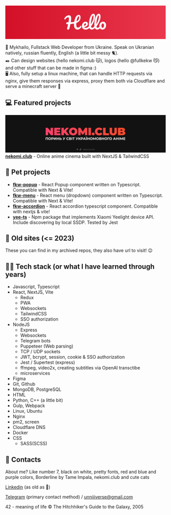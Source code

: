 ![hello](./hello.png)

👋 Mykhailo, Fullstack Web Developer from Ukraine. Speak on Ukranian natively, russian fluently, English (a little bit messy 🐈). <br>
✒️ Can design websites (hello nekomi.club 😽), logos (hello @fullkekw 😼) and other stuff that can be made in figma :) <br>
🖥️ Also, fully setup a linux machine, that can handle HTTP requests via nginx, give them responses via express, proxy them both via Cloudflare and serve a minecraft server 🎉



## 💻 Featured projects
![nekomi.club](./featured-nekomi.jpg)
[**nekomi.club**](https://nekomi.club) - Online anime cinema built with NextJS & TailwindCSS

## 🐇 Pet projects
- [**fkw-popup**](https://github.com/fullkekw/fkw-popup) - React Popup component written on Typescript. Compatible with Next & Vite!
- [**fkw-menu**](https://github.com/fullkekw/fkw-menu) - React menu (dropdown) component written on Typescript. Compatible with Next & Vite!
- [**fkw-accordion**](https://github.com/fullkekw/fkw-accordion) - React accordion typescript component. Compatible with nextjs & vite!
- [**yee-ts**](https://github.com/unniiiverse/yee-ts) - Npm package that implements Xiaomi Yeelight device API. Include discovering by local SSDP. Tested by Jest

## 👴 Old sites (<= 2023)
These you can find in my archived repos, they also have url to visit! 😉

## 👨‍💻 Tech stack (or what I have learned through years)
+ Javascript, Typescript
+ React, NextJS, Vite
  + Redux
  + PWA
  + Websockets
  + TailwindCSS
  + SSO authorization
+ NodeJS
  + Express
  + Websockets
  + Telegram bots
  + Puppeteer (Web parsing)
  + TCP / UDP sockets
  + JWT, bcrypt, session, cookie & SSO authorization
  + Jest / Supertest (express)
  + ffmpeg, video2x, creating subtitles via OpenAI transctibe
  + microservices
+ Figma
+ Git, Github
+ MongoDB, PostgreSQL
+ HTML
+ Python, C++ (a little bit)
+ Gulp, Webpack
+ Linux, Ubuntu
+ Nginx
+ pm2, screen
+ Cloudflare DNS
+ Docker
+ CSS
  + SASS(SCSS)

## 📩 Contacts
About me? Like number 7, black on white, pretty fonts, red and blue and purple colors, Borderline by Tame Impala, nekomi.club and cute cats

[Linkedin](https://www.linkedin.com/in/unniiiverse/) (as old as 🦖)

[Telegram](https://t.me/unniiiverse) (primary contact method) / [unniiiverse@gmail.com](mailto:unniiiverse@gmail.com)


42 - meaning of life © The Hitchhiker's Guide to the Galaxy, 2005